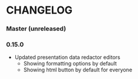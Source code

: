 # CHANGELOG

### Master (unreleased)

### 0.15.0

* Updated presentation data redactor editors
  * Showing formatting options by default
  * Showing html button by default for everyone
